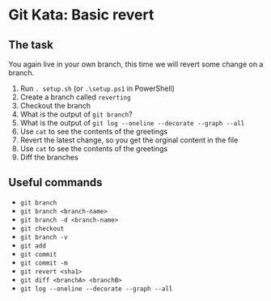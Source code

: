 # Git Kata: Basic revert
## The task

You again live in your own branch, this time we will revert some change on a branch.

1. Run `. setup.sh` (or `.\setup.ps1` in PowerShell)
1. Create a branch called `reverting`
1. Checkout the branch
1. What is the output of `git branch`?
1. What is the output of `git log --oneline --decorate --graph --all`
1. Use `cat` to see the contents of the greetings
1. Revert the latest change, so you get the orginal content in the file
1. Use `cat` to see the contents of the greetings
1. Diff the branches

## Useful commands
- `git branch`
- `git branch <branch-name>`
- `git branch -d <branch-name>`
- `git checkout`
- `git branch -v`
- `git add`
- `git commit`
- `git commit -m`
- `git revert <sha1>`
- `git diff <branchA> <branchB>`
- `git log --oneline --decorate --graph --all`
